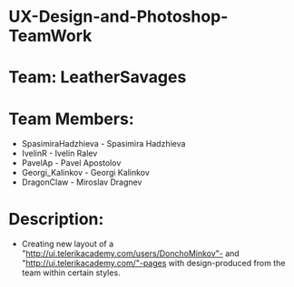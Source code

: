 # UX-Design-and-Photoshop-TeamWork

# Team: LeatherSavages
# Team Members:
* SpasimiraHadzhieva - Spasimira Hadzhieva
* IvelinR - Ivelin Ralev
* PavelAp - Pavel Apostolov
* Georgi_Kalinkov - Georgi Kalinkov
* DragonClaw - Miroslav Dragnev

# Description:
* Creating new layout of a "http://ui.telerikacademy.com/users/DonchoMinkov"- and "http://ui.telerikacademy.com/"-pages with design-produced from the team within certain styles.